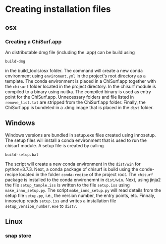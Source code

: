# Creating installation files 

## osx

### Creating a ChiSurf.app

An distributable dmg file (including the .app) can be build using 

```
build-dmg
```

in the build_tools/osx folder. The command will create a new conda
environment using `enviroment.yml`  in the project's root directory as a
template. The conda environment is placed in a ChiSurf.app together with the
`chisurf` folder located in the project directory. In the chisurf module is
compiled to a binary using nuitka. The compiled binary is used as entry point
for the ChiSurf.app. Unnecessary folders and file listed in `remove_list.txt` 
are stripped from the ChiSurf.app folder. Finally, the ChiSurf.app is bundeled 
in a .dmg image that is placed in the ``dist`` folder. 

## Windows

Windows versions are bundled in setup.exe files created using innosetup. The
setup files will install a conda environment that is used to run the chisurf
module. A setup file is created by calling

```
build-setup.bat
```

The script will create a new conda environment in the `dist/win` for 
python=3.7.3. Next, a conda package of chisurf is build using the conde-recipe
located in the folder `conda-recipe` of the project root. The `chisurf` package
is installed to the conda environemnt in `dist/win`. Next, using jinja2 the 
file `setup_tample.iss` is written to the file `setup.iss` using
`make_inno_setup.py`. The script `make_inno_setup.py` will read details from 
the setup file `setup.py`, i.e., the version number, the entry points, etc. 
Finnaly, innosetup reads `setup.iss` and writes a installation file
`setup_version_number.exe` to `dist/`.

## Linux

### snap store
